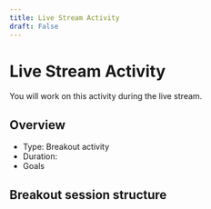 ```yaml
---
title: Live Stream Activity
draft: False
---
```


# Live Stream Activity

You will work on this activity during the live stream.

## Overview

- Type: Breakout activity
- Duration:
- Goals

## Breakout session structure
